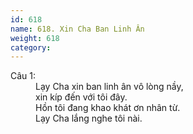 ```yaml
---
id: 618
name: 618. Xin Cha Ban Linh Ân
weight: 618
category: 
---
```

<dl><dt>Câu 1:</dt><dd data-verse="1">Lạy Cha xin ban linh ân vô lòng nầy, <br/>xin kíp đến với tôi đây. <br/>Hồn tôi đang khao khát ơn nhân từ. <br/>Lạy Cha lắng nghe tôi nài. </dd></dl>
